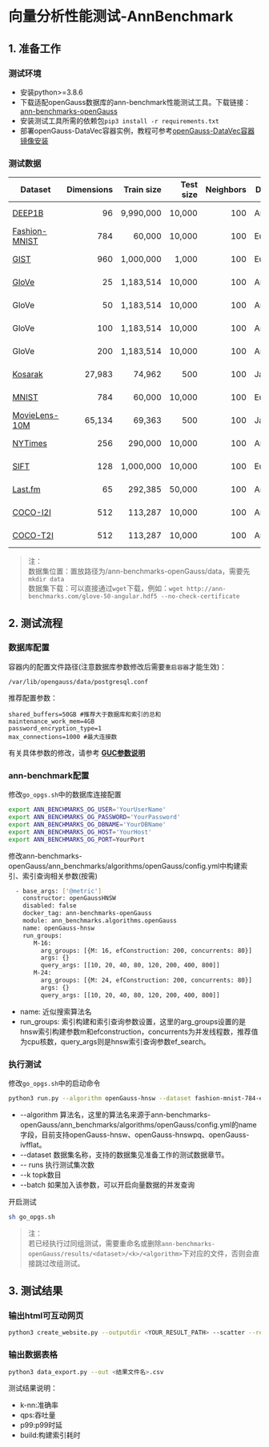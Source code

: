 # 向量分析性能测试-AnnBenchmark

## 1. 准备工作
### 测试环境
- 安装python>=3.8.6
- 下载适配openGauss数据库的ann-benchmark性能测试工具。下载链接：[ann-benchmarks-openGauss](https://github.com/lauraty123/ann-benchmarks-openGauss)
- 安装测试工具所需的依赖包`pip3 install -r requirements.txt`
- 部署openGauss-DataVec容器实例，教程可参考[openGauss-DataVec容器镜像安装](../InstallationGuide/容器镜像安装.md)
### 测试数据
| Dataset                                                           | Dimensions | Train size | Test size | Neighbors | Distance  | Download                                                                   |
| ----------------------------------------------------------------- | ---------: | ---------: | --------: | --------: | --------- | -------------------------------------------------------------------------- |
| [DEEP1B](http://sites.skoltech.ru/compvision/noimi/)              |         96 |  9,990,000 |    10,000 |       100 | Angular   | [HDF5](http://ann-benchmarks.com/deep-image-96-angular.hdf5) (3.6GB)
| [Fashion-MNIST](https://github.com/zalandoresearch/fashion-mnist) |        784 |     60,000 |    10,000 |       100 | Euclidean | [HDF5](http://ann-benchmarks.com/fashion-mnist-784-euclidean.hdf5) (217MB) |
| [GIST](http://corpus-texmex.irisa.fr/)                            |        960 |  1,000,000 |     1,000 |       100 | Euclidean | [HDF5](http://ann-benchmarks.com/gist-960-euclidean.hdf5) (3.6GB)          |
| [GloVe](http://nlp.stanford.edu/projects/glove/)                  |         25 |  1,183,514 |    10,000 |       100 | Angular   | [HDF5](http://ann-benchmarks.com/glove-25-angular.hdf5) (121MB)            |
| GloVe                                                             |         50 |  1,183,514 |    10,000 |       100 | Angular   | [HDF5](http://ann-benchmarks.com/glove-50-angular.hdf5) (235MB)            |
| GloVe                                                             |        100 |  1,183,514 |    10,000 |       100 | Angular   | [HDF5](http://ann-benchmarks.com/glove-100-angular.hdf5) (463MB)           |
| GloVe                                                             |        200 |  1,183,514 |    10,000 |       100 | Angular   | [HDF5](http://ann-benchmarks.com/glove-200-angular.hdf5) (918MB)           |
| [Kosarak](http://fimi.uantwerpen.be/data/)                        |      27,983 |     74,962 |       500 |       100 | Jaccard   | [HDF5](http://ann-benchmarks.com/kosarak-jaccard.hdf5) (33MB)             |
| [MNIST](http://yann.lecun.com/exdb/mnist/)                        |        784 |     60,000 |    10,000 |       100 | Euclidean | [HDF5](http://ann-benchmarks.com/mnist-784-euclidean.hdf5) (217MB)         |
| [MovieLens-10M](https://grouplens.org/datasets/movielens/10m/)  |      65,134 |     69,363 |       500 |       100 | Jaccard   | [HDF5](http://ann-benchmarks.com/movielens10m-jaccard.hdf5) (63MB)             |
| [NYTimes](https://archive.ics.uci.edu/ml/datasets/bag+of+words)   |        256 |    290,000 |    10,000 |       100 | Angular   | [HDF5](http://ann-benchmarks.com/nytimes-256-angular.hdf5) (301MB)         |
| [SIFT](http://corpus-texmex.irisa.fr/)                           |        128 |  1,000,000 |    10,000 |       100 | Euclidean | [HDF5](http://ann-benchmarks.com/sift-128-euclidean.hdf5) (501MB)          |
| [Last.fm](https://github.com/erikbern/ann-benchmarks/pull/91)     |         65 |    292,385 |    50,000 |       100 | Angular   | [HDF5](http://ann-benchmarks.com/lastfm-64-dot.hdf5) (135MB)               |
| [COCO-I2I](https://cocodataset.org/)                              |        512 |    113,287 |    10,000 |       100 | Angular   | [HDF5](https://github.com/fabiocarrara/str-encoders/releases/download/v0.1.3/coco-i2i-512-angular.hdf5) (136MB) |
| [COCO-T2I](https://cocodataset.org/)                              |        512 |    113,287 |    10,000 |       100 | Angular   | [HDF5](https://github.com/fabiocarrara/str-encoders/releases/download/v0.1.3/coco-t2i-512-angular.hdf5) (136MB) |

> 注：<br>
> 数据集位置：置放路径为/ann-benchmarks-openGauss/data，需要先`mkdir data`<br>
> 数据集下载：可以直接通过`wget`下载，例如：`wget http://ann-benchmarks.com/glove-50-angular.hdf5 --no-check-certificate`

## 2. 测试流程
### 数据库配置
容器内的配置文件路径(注意数据库参数修改后需要`重启容器`才能生效)：
```
/var/lib/opengauss/data/postgresql.conf
```
推荐配置参数：
```
shared_buffers=50GB #推荐大于数据库和索引的总和
maintenance_work_mem=4GB
password_encryption_type=1
max_connections=1000 #最大连接数
```
有关具体参数的修改，请参考 **[GUC参数说明](../DatabaseReference/GUC参数说明.md)** 
### ann-benchmark配置
修改`go_opgs.sh`中的数据库连接配置
```bash
export ANN_BENCHMARKS_OG_USER='YourUserName'
export ANN_BENCHMARKS_OG_PASSWORD='YourPassword'
export ANN_BENCHMARKS_OG_DBNAME='YourDBName'
export ANN_BENCHMARKS_OG_HOST='YourHost'
export ANN_BENCHMARKS_OG_PORT=YourPort
```
修改ann-benchmarks-openGauss/ann_benchmarks/algorithms/openGauss/config.yml中构建索引、索引查询相关参数(按需)
```bash
  - base_args: ['@metric']
    constructor: openGaussHNSW
    disabled: false
    docker_tag: ann-benchmarks-openGauss
    module: ann_benchmarks.algorithms.openGauss
    name: openGauss-hnsw
    run_groups:
       M-16:
         arg_groups: [{M: 16, efConstruction: 200, concurrents: 80}]
         args: {}
         query_args: [[10, 20, 40, 80, 120, 200, 400, 800]]
       M-24:
         arg_groups: [{M: 24, efConstruction: 200, concurrents: 80}]
         args: {}
         query_args: [[10, 20, 40, 80, 120, 200, 400, 800]]
```
- name: 近似搜索算法名
- run_groups: 索引构建和索引查询参数设置，这里的arg_groups设置的是hnsw索引构建参数m和efconstruction，concurrents为并发线程数，推荐值为cpu核数，query_args则是hnsw索引查询参数ef_search。

### 执行测试
修改`go_opgs.sh`中的启动命令
```bash
python3 run.py --algorithm openGauss-hnsw --dataset fashion-mnist-784-euclidean --local --runs 1 -k 10 --batch 
```
- --algorithm 算法名，这里的算法名来源于ann-benchmarks-openGauss/ann_benchmarks/algorithms/openGauss/config.yml的name字段，目前支持openGauss-hnsw、openGauss-hnswpq、openGauss-ivfflat。
- --dataset 数据集名称，支持的数据集见准备工作的测试数据章节。
- -- runs 执行测试集次数
- --k topk数目
- --batch 如果加入该参数，可以开启向量数据的并发查询

开启测试
```bash
sh go_opgs.sh
```

> 注：<br>
> 若已经执行过同组测试，需要重命名或删除`ann-benchmarks-openGauss/results/<dataset>/<k>/<algorithm>`下对应的文件，否则会直接跳过改组测试。

## 3. 测试结果
### 输出html可互动网页
```bash
python3 create_website.py --outputdir <YOUR_RESULT_PATH> --scatter --recompute
```

### 输出数据表格
```bash
python3 data_export.py --out <结果文件名>.csv
```

测试结果说明：
- k-nn:准确率
- qps:吞吐量
- p99:p99时延
- build:构建索引耗时
